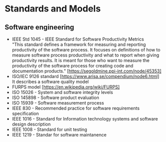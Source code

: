 # Standards and Models

## Software engineering 

* IEEE Std 1045 - IEEE Standard for Software Productivity Metrics  
  "This standard defines a framework for measuring and reporting productivity of the software process. 
   It focuses on definitions of how to measure software process productivity and what to report when giving productivity results.
   It is meant for those who want to measure the productivity of the software process for creating code and documentation products." [https://segoldmine.ppi-int.com/node/45353]
*  ISO/IEC 9126 standard [https://www.arisa.se/compendium/node6.html]  
   It describes a software quality model
*  FURPS model [https://en.wikipedia.org/wiki/FURPS]
*  ISO 15026 - System and software integrity levels
*  ISO 145898 - Software product evaluation
*  ISO 15939 - Software measurement process
*  IEEE 830 - Recommended practice for software requirements specification
*  IEEE 1016 - Standard for Information technology systems and software design description
*  IEEE 1008 - Standard for unit testing
*  IEEE 1219 - Standar for software maintanence
